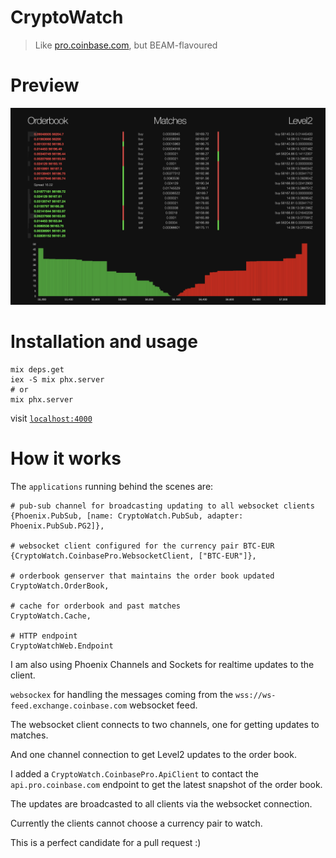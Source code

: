# CryptoWatch

> Like [pro.coinbase.com](https://pro.coinbase.com), but BEAM-flavoured

# Preview

![crypto watch preview](.github/assets/crypto_watch_preview.png)

# Installation and usage
```
mix deps.get
iex -S mix phx.server
# or
mix phx.server
```

visit [`localhost:4000`](http://localhost:4000)

# How it works

The `applications` running behind the scenes are:

```
# pub-sub channel for broadcasting updating to all websocket clients
{Phoenix.PubSub, [name: CryptoWatch.PubSub, adapter: Phoenix.PubSub.PG2]},

# websocket client configured for the currency pair BTC-EUR
{CryptoWatch.CoinbasePro.WebsocketClient, ["BTC-EUR"]},

# orderbook genserver that maintains the order book updated
CryptoWatch.OrderBook,

# cache for orderbook and past matches
CryptoWatch.Cache,

# HTTP endpoint
CryptoWatchWeb.Endpoint
```

I am also using Phoenix Channels and Sockets for realtime updates to the client.

`websockex` for handling the messages coming from the `wss://ws-feed.exchange.coinbase.com` websocket feed.

The websocket client connects to two channels, one for getting updates to matches.

And one channel connection to get Level2 updates to the order book.

I added a `CryptoWatch.CoinbasePro.ApiClient` to contact the `api.pro.coinbase.com` endpoint to get the latest snapshot of the order book.

The updates are broadcasted to all clients via the websocket connection.

Currently the clients cannot choose a currency pair to watch.

This is a perfect candidate for a pull request :)

